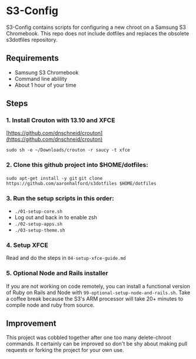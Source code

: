 S3-Config
===========

S3-Config contains scripts for configuring a new chroot on a Samsung S3 Chromebook. This repo does not include dotfiles and replaces the obsolete s3dotfiles repository.

Requirements
------------

* Samsung S3 Chromebook
* Command line ablility
* About 1 hour of your time

Steps
-----

### 1. Install Crouton with 13.10 and XFCE

[https://github.com/dnschneid/crouton](https://github.com/dnschneid/crouton)

```sudo sh -e ~/Downloads/crouton -r saucy -t xfce```

### 2. Clone this github project into $HOME/dotfiles:

```sudo apt-get install -y git```
```git clone https://github.com/aaronhalford/s3dotfiles $HOME/dotfiles```

### 3. Run the setup scripts in this order:

* ```./01-setup-core.sh```
* Log out and back in to enable zsh
* ```./02-setup-apps.sh```
* ```./03-setup-theme.sh```

### 4. Setup XFCE

Read and do the steps in ```04-setup-xfce-guide.md```

### 5. Optional Node and Rails installer

If you are not working on code remotely, you can install a functional version of Ruby on Rails and Node with `99-optional-setup-node-and-rails.sh`. Take a coffee break because the S3's ARM processor will take 20+ minutes to compile node and ruby from source.

Improvement
-----------

This project was cobbled together after one too many delete-chroot commands. It certainly can be improved so don't be shy about making pull requests or forking the project for your own use.
